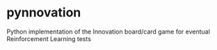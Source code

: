 # pynnovation
Python implementation of the Innovation board/card game for eventual Reinforcement Learning tests

